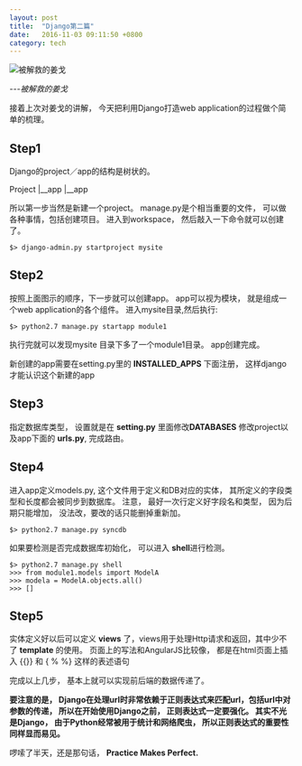 ```yaml
---
layout: post
title:  "Django第二篇"
date:   2016-11-03 09:11:50 +0800
category: tech
---
```


![被解救的姜戈](https://img1.doubanio.com/view/photo/m/public/p1959232369.webp)

*---被解救的姜戈*

接着上次对姜戈的讲解， 今天把利用Django打造web application的过程做个简单的梳理。 

## Step1

Django的project／app的结构是树状的。 

Project
   |__app
   |__app

所以第一步当然是新建一个project。 manage.py是个相当重要的文件， 可以做各种事情，包括创建项目。 进入到workspace， 然后敲入一下命令就可以创建了。

```
$> django-admin.py startproject mysite
```

## Step2

按照上面图示的顺序，下一步就可以创建app。 app可以视为模块， 就是组成一个web application的各个组件。 进入mysite目录,然后执行:

```
$> python2.7 manage.py startapp module1
```
执行完就可以发现mysite 目录下多了一个module1目录。 app创建完成。 

新创建的app需要在setting.py里的 **INSTALLED_APPS** 下面注册， 这样django才能认识这个新建的app

## Step3

指定数据库类型， 设置就是在 **setting.py** 里面修改**DATABASES** 修改project以及app下面的 **urls.py**, 完成路由。 

## Step4

进入app定义models.py, 这个文件用于定义和DB对应的实体， 其所定义的字段类型和长度都会被同步到数据库。 注意， 最好一次行定义好字段名和类型， 因为后期只能增加， 没法改，要改的话只能删掉重新加。 

```
$> python2.7 manage.py syncdb
```

如果要检测是否完成数据库初始化， 可以进入 **shell**进行检测。 

```
$> python2.7 manage.py shell
>>> from module1.models import ModelA
>>> modela = ModelA.objects.all()
>>> []
```

## Step5

实体定义好以后可以定义 **views** 了，views用于处理Http请求和返回，其中少不了 **template** 的使用。 页面上的写法和AngularJS比较像， 都是在html页面上插入 \{\{\}\} 和 \{ % %\} 这样的表述语句 

完成以上几步， 基本上就可以实现前后端的数据传递了。 

**要注意的是， Django在处理url时非常依赖于正则表达式来匹配url，包括url中对参数的传递， 所以在开始使用Django之前， 正则表达式一定要强化。 其实不光是Django， 由于Python经常被用于统计和网络爬虫， 所以正则表达式的重要性同样显而易见。** 

啰嗦了半天，还是那句话， **Practice Makes Perfect.**







